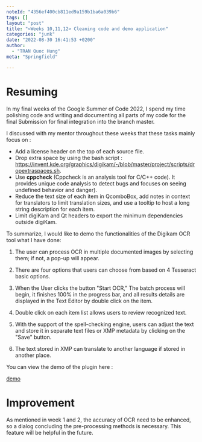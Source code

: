 ```yaml
---
noteId: "4356ef400cb811ed9a159b1ba6a039b6"
tags: []
layout: "post"
title: "<Weeks 10,11,12> Cleaning code and demo application"
categories: "junk"
date: "2022-08-30 16:41:53 +0200"
author:
  - "TRAN Quoc Hung"
meta: "Springfield"

---
```



# Resuming  

In my final weeks of the Google Summer of Code 2022, I spend my time polishing code and writing and documenting all parts of my code for the final Submission for final integration into the branch master.


I discussed with my mentor throughout these weeks that these tasks mainly focus on : 

- Add a license header on the top of each source file.
- Drop extra space by using the bash script : https://invent.kde.org/graphics/digikam/-/blob/master/project/scripts/dropextraspaces.sh.
- Use **cppcheck** (Cppcheck is an analysis tool for C/C++ code). It provides unique code analysis to detect bugs and focuses on seeing undefined behavior and danger).
- Reduce the text size of each item in QcomboBox, add notes in context for translators to limit translation sizes, and use a tooltip to host a long string description for each item.
- Limit digiKam and Qt headers to export the minimum dependencies outside digiKam.

To summarize, I would like to demo the functionalities of the Digikam OCR tool what I have done:


1. The user can process OCR in multiple documented images by selecting them; if not, a pop-up will appear. 

2. There are four options that users can choose from based on 4 Tesseract basic options. 

3. When the User clicks the button "Start OCR," The batch process will begin, it finishes 100% in the progress bar, and all results details are displayed in the Text Editor by double click on the item. 

4. Double click on each item list allows users to review recognized text. 

5. With the support of the spell-checking engine, users can adjust the text and store it in separate text files or XMP metadata by clicking on the "Save" button. 

6. The text stored in XMP can translate to another language if stored in another place.


You can view the demo of the plugin here : 


[demo](https://drive.google.com/file/d/1wyiHLaJbHDna1QLUZ5wS6vrrKwiyPkts/view?usp=sharing) 


# Improvement 


As mentioned in week 1 and 2, the accuracy of OCR need to be enhanced, so a dialog concluding the pre-processing methods is necessary. This feature will be helpful in the future.    